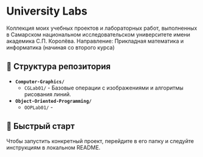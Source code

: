 # University Labs

Коллекция моих учебных проектов и лабораторных работ, выполненных в Самарском национальном исследовательском университете имени академика С.П. Королёва.
Направление: Прикладная математика и информатика (начиная со второго курса)

## 📁 Структура репозитория

- **`Computer-Graphics/`**
  - `CGLab01/` - Базовые операции с изображениями и алгоритмы рисования линий.
- **`Object-Oriented-Programming/`**
  - `OOPLab01/` - 

## 🚀 Быстрый старт

Чтобы запустить конкретный проект, перейдите в его папку и следуйте инструкциям в локальном README.
